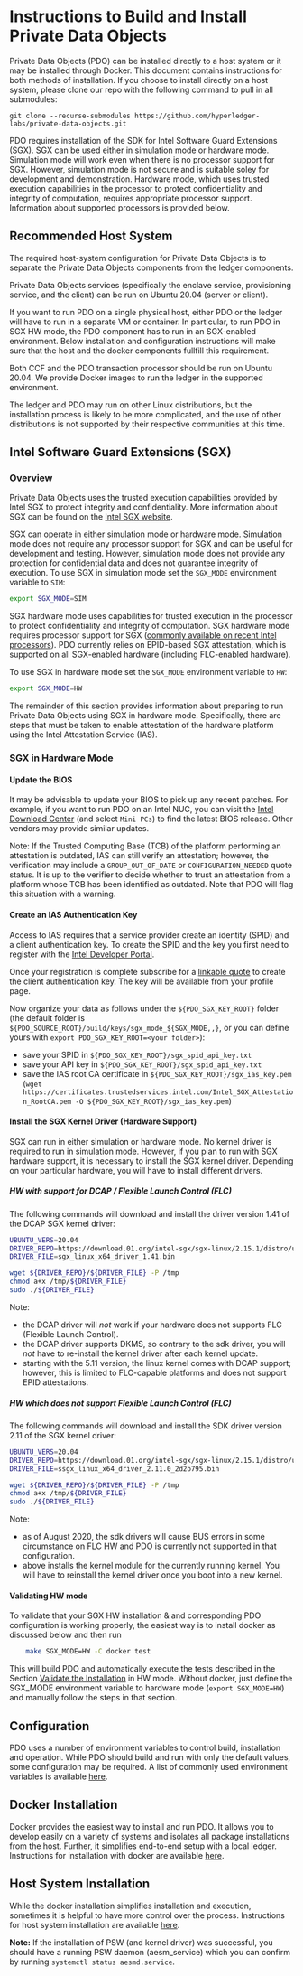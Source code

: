 <!---
Licensed under Creative Commons Attribution 4.0 International License
https://creativecommons.org/licenses/by/4.0/
--->

# Instructions to Build and Install Private Data Objects

Private Data Objects (PDO) can be installed directly to a host system or
it may be installed through Docker. This document contains instructions
for both methods of installation. If you choose to install directly on a
host system, please clone our repo with the following command to pull
in all submodules:

```
git clone --recurse-submodules https://github.com/hyperledger-labs/private-data-objects.git
```

PDO requires installation of the SDK for Intel Software Guard Extensions
(SGX). SGX can be used either in simulation mode or hardware
mode. Simulation mode will work even when there is no processor support
for SGX. However, simulation mode is not secure and is suitable soley
for development and demonstration. Hardware mode, which uses trusted
execution capabilities in the processor to protect confidentiality and
integrity of computation, requires appropriate processor
support. Information about supported processors is provided below.

## Recommended Host System

The required host-system configuration for Private Data Objects is to
separate the Private Data Objects components from the ledger components.

Private Data Objects services (specifically the enclave service, provisioning
service, and the client) can be run on Ubuntu 20.04 (server or client).

If you want to run PDO on a single physical host, either PDO or the
ledger will have to run in a separate VM or container. In particular, to run
PDO in SGX HW mode, the PDO component has to run in an SGX-enabled
environment. Below installation and configuration instructions will make
sure that the host and the docker components fullfill this requirement.

Both CCF and the PDO transaction processor should be run on Ubuntu 20.04.
We provide Docker images to run the ledger in the supported environment.

The ledger and PDO may run on other Linux distributions, but the installation
process is likely to be more complicated, and the use of other
distributions is not supported by their respective communities at this time.

## <a name="SGX">Intel Software Guard Extensions (SGX)</a>
### Overview

Private Data Objects uses the trusted execution capabilities provided by
Intel SGX to protect integrity and confidentiality. More information
about SGX can be found on the
[Intel SGX website](https://software.intel.com/en-us/sgx).

SGX can operate in either simulation mode or hardware mode. Simulation
mode does not require any processor support for SGX and can be useful
for development and testing. However, simulation mode does not provide
any protection for confidential data and does not guarantee integrity of
execution. To use SGX in simulation mode set the `SGX_MODE` environment
variable to `SIM`:

```bash
export SGX_MODE=SIM
```

SGX hardware mode uses capabilities for trusted execution in the
processor to protect confidentiality and integrity of computation. SGX
hardware mode requires processor support for SGX
([commonly available on recent Intel processors](https://ark.intel.com/content/www/us/en/ark/search/featurefilter.html)).
PDO currently relies on EPID-based SGX attestation, which is supported
on all SGX-enabled hardware (including FLC-enabled hardware).

To use SGX in hardware mode set the `SGX_MODE` environment variable to
`HW`:

```bash
export SGX_MODE=HW
```

The remainder of this section provides information about preparing to run
Private Data Objects using SGX in hardware mode. Specifically, there
are steps that must be taken to enable attestation of the hardware
platform using the Intel Attestation Service (IAS).

### SGX in Hardware Mode

#### Update the BIOS

It may be advisable to update your BIOS to pick up any recent
patches. For example, if you want to run PDO on an Intel NUC, you can
visit the
[Intel Download Center](https://downloadcenter.intel.com/)
(and select `Mini PCs`) to find the latest BIOS release. Other vendors
may provide similar updates.

Note: If the Trusted Computing Base (TCB) of the platform performing an
attestation is outdated, IAS can still verify an attestation; however,
the verification may include a `GROUP_OUT_OF_DATE` or
`CONFIGURATION_NEEDED` quote status. It is up to the verifier to decide
whether to trust an attestation from a platform whose TCB has been
identified as outdated. Note that PDO will flag this situation with a
warning.

#### Create an IAS Authentication Key

Access to IAS requires that a service provider create an identity (SPID)
and a client authentication key. To create the SPID and the key you
first need to register with the
[Intel Developer Portal](https://api.portal.trustedservices.intel.com/developer).

Once your registration is complete subscribe for a
[linkable quote](https://api.portal.trustedservices.intel.com/EPID-attestation)
to create the client authentication key. The key will be available from
your profile page.

Now organize your data as follows under the `${PDO_SGX_KEY_ROOT}` folder
(the default folder is `${PDO_SOURCE_ROOT}/build/keys/sgx_mode_${SGX_MODE,,}`,
or you can define yours with `export PDO_SGX_KEY_ROOT=<your folder>`):
* save your SPID in `${PDO_SGX_KEY_ROOT}/sgx_spid_api_key.txt`
* save your API key in `${PDO_SGX_KEY_ROOT}/sgx_spid_api_key.txt`
* save the IAS root CA certificate in `${PDO_SGX_KEY_ROOT}/sgx_ias_key.pem`
  (`wget https://certificates.trustedservices.intel.com/Intel_SGX_Attestation_RootCA.pem -O ${PDO_SGX_KEY_ROOT}/sgx_ias_key.pem`)

#### Install the SGX Kernel Driver (Hardware Support)

SGX can run in either simulation or hardware mode. No kernel driver is
required to run in simulation mode. However, if you plan to run with SGX
hardware support, it is necessary to install the SGX kernel driver.
Depending on your particular hardware, you will have to install
different drivers.

##### HW with support for DCAP / Flexible Launch Control (FLC)
<!-- DCAP kernel driver installation -->
The following commands will download and install the driver version 1.41 of
the DCAP SGX kernel driver:

```bash
UBUNTU_VERS=20.04
DRIVER_REPO=https://download.01.org/intel-sgx/sgx-linux/2.15.1/distro/ubuntu${UBUNTU_VERS}-server/
DRIVER_FILE=sgx_linux_x64_driver_1.41.bin

wget ${DRIVER_REPO}/${DRIVER_FILE} -P /tmp
chmod a+x /tmp/${DRIVER_FILE}
sudo ./${DRIVER_FILE}
```
Note:
- the DCAP driver will _not_ work if your hardware does not supports FLC (Flexible Launch Control).
- the DCAP driver supports DKMS, so contrary to the sdk driver, you will _not_ have to re-install
  the kernel driver after each kernel update.
- starting with the 5.11 version, the linux kernel comes with DCAP support; however, this is limited
  to FLC-capable platforms and does not support EPID attestations.


##### HW which does not support Flexible Launch Control (FLC)
<!-- SDK kernel driver installation -->

The following commands will download and install the SDK driver version
2.11 of the SGX kernel driver:
```bash
UBUNTU_VERS=20.04
DRIVER_REPO=https://download.01.org/intel-sgx/sgx-linux/2.15.1/distro/ubuntu${UBUNTU_VERS}-server
DRIVER_FILE=ssgx_linux_x64_driver_2.11.0_2d2b795.bin

wget ${DRIVER_REPO}/${DRIVER_FILE} -P /tmp
chmod a+x /tmp/${DRIVER_FILE}
sudo ./${DRIVER_FILE}
```

Note:
- as of August 2020, the sdk drivers will cause BUS errors in some circumstance on FLC HW and PDO is currently not supported in that configuration.
- above installs the kernel module for the currently running kernel. You will have to reinstall the kernel driver once you boot into a new kernel.


#### Validating HW mode

To validate that your SGX HW installation & and corresponding PDO
configuration is working properly, the  easiest way is to install
docker as discussed below and then run
```bash
	make SGX_MODE=HW -C docker test
```
This will build PDO and automatically execute the tests described in
the Section [Validate the Installation](usage.md#validating) in HW mode.
Without docker, just define the SGX_MODE environment variable to
hardware mode (`export SGX_MODE=HW`) and manually follow the steps in
that section.


## Configuration

PDO uses a number of environment variables to control build,
installation and operation. While PDO should build and run with only the
default values, some configuration may be required. A list of commonly
used environment variables is available [here](environment.md).

## Docker Installation

Docker provides the easiest way to install and run PDO. It allows you to
develop easily on a variety of systems and isolates all package
installations from the host. Further, it simplifies end-to-end setup
with a local ledger. Instructions for installation with docker are available
[here](docker.md).

## Host System Installation

While the docker installation simplifies installation and execution,
sometimes it is helpful to have more control over the
process. Instructions for host system installation are available
[here](host_install.md).

**Note:** If the installation of PSW (and kernel driver) was successful, you should have a running PSW daemon (aesm_service) which you can confirm by running `systemctl status aesmd.service`.
